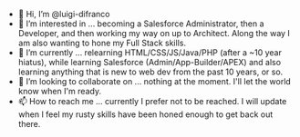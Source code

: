 - 👋 Hi, I’m @luigi-difranco
- 👀 I’m interested in ... becoming a Salesforce Administrator, then a Developer, and then working my way on up to Architect. Along the way I am also wanting to hone my Full Stack skills.
- 🌱 I’m currently ... relearning HTML/CSS/JS/Java/PHP (after a ~10 year hiatus), while learning Salesforce (Admin/App-Builder/APEX) and also learning anything that is new to web dev from the past 10 years, or so. 
- 💞️ I’m looking to collaborate on ... nothing at the moment. I'll let the world know when I'm ready.
- 📫 How to reach me ... currently I prefer not to be reached. I will update when I feel my rusty skills have been honed enough to get back out there.

<!---
luigi-difranco/luigi-difranco is a ✨ special ✨ repository because its `README.md` (this file) appears on your GitHub profile.
You can click the Preview link to take a look at your changes.
--->
